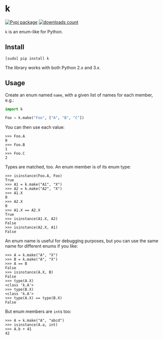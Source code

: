 # k

[![Pypi package](https://img.shields.io/pypi/v/k.png)](https://pypi.python.org/pypi/k)
[![downloads count](https://img.shields.io/pypi/dm/k.png)](https://pypi.python.org/pypi/k)

``k`` is an enum-like for Python.

## Install

    [sudo] pip install k

The library works with both Python 2.x and 3.x.

## Usage

Create an enum named ``name``, with a given list of names for each member, e.g.:

```python
import k

Foo = k.make("Foo", ["A", "B", "C"])
```

You can then use each value:

```pycon
>>> Foo.A
0
>>> Foo.B
1
>>> Foo.C
2
```

Types are matched, too. An enum member is of its enum type:

```pycon
>>> isinstance(Foo.A, Foo)
True
>>> A1 = k.make("A1", "X")
>>> A2 = k.make("A2", "X")
>>> A1.X
0
>>> A2.X
0
>>> A1.X == A2.X
True
>>> isinstance(A1.X, A2)
False
>>> isinstance(A2.X, A1)
False
```

An enum name is useful for debugging purposes, but you can use the same name for different enums if you like:

```pycon
>>> A = k.make("A", "X")
>>> B = k.make("A", "X")
>>> A == B
False
>>> isinstance(A.X, B)
False
>>> type(A.X)
<class 'k.A'>
>>> type(B.X)
<class 'k.A'>
>>> type(A.X) == type(B.X)
False
```

But enum members are ``int``s too:

```pycon
>>> A = k.make("A", "abcd")
>>> isinstance(A.a, int)
>>> A.b + 41
42
```